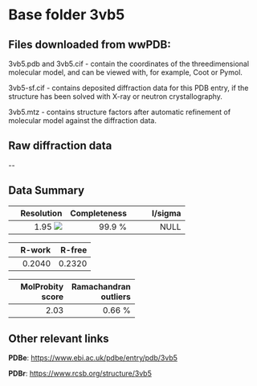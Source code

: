 # Base folder 3vb5

## Files downloaded from wwPDB:

3vb5.pdb and 3vb5.cif - contain the coordinates of the threedimensional molecular model, and can be viewed with, for example, Coot or Pymol.

3vb5-sf.cif - contains deposited diffraction data for this PDB entry, if the structure has been solved with X-ray or neutron crystallography.

3vb5.mtz - contains structure factors after automatic refinement of molecular model against the diffraction data.

## Raw diffraction data

--<br> 

## Data Summary
|   | Resolution | Completeness| I/sigma |
|---|-------------:|----------------:|--------------:|
|   |1.95 <img src="https://latex.codecogs.com/svg.latex?{\mbox{\normalfont\AA}}"/>|99.9  %|<img width=50/>NULL |

|   | **R-work**| **R-free**   
|---|-------------:|----------------:|           
||0.2040|0.2320|

|   |**MolProbity<br>score**| **Ramachandran<br>outliers** 
|---|-------------:|----------------:|
||2.03|0.66 %|

## Other relevant links 
**PDBe**:  https://www.ebi.ac.uk/pdbe/entry/pdb/3vb5
 
**PDBr**: https://www.rcsb.org/structure/3vb5 

